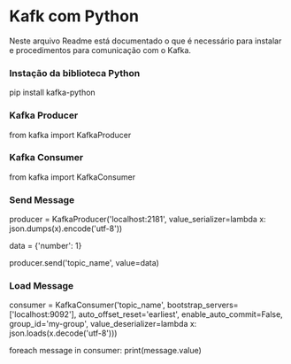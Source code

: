 # Kafk com Python #

Neste arquivo Readme está documentado o que é necessário para instalar e procedimentos para comunicação com o Kafka.

### Instação da biblioteca Python

pip install kafka-python

### Kafka Producer

from kafka import KafkaProducer

### Kafka Consumer

from kafka import KafkaConsumer

### Send Message

producer = KafkaProducer('localhost:2181',
                         value_serializer=lambda x: json.dumps(x).encode('utf-8'))

data = {'number': 1}

producer.send('topic_name', value=data)

### Load Message

consumer = KafkaConsumer('topic_name', bootstrap_servers=['localhost:9092'], auto_offset_reset='earliest',
                         enable_auto_commit=False, group_id='my-group',
                         value_deserializer=lambda x: json.loads(x.decode('utf-8')))
                         
foreach message in consumer:
    print(message.value)